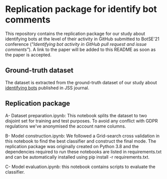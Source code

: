 # Replication package for identify bot comments

This repository contains the replication package for our study about identifying bots at the level of their activity in GitHub submitted to BotSE'21 conference (*"Identifying bot activity in GitHub pull request and issue comments"*). 
A link to the paper will be added to this README as soon as the paper is accepted.

## Ground-truth dataset
The dataset is extracted from the ground-truth dataset of our study about [identifying bots](https://arxiv.org/abs/2010.03303) published in JSS journal.

## Replication package

A- Dataset preparation.ipynb: This notebook splits the dataset to two disjoint set for training and test purposes. To avoid any conflict with GDPR regulations we've anonymised the account name columns.

B- Model construction.ipynb: We followed a Grid-search cross validation in this notebook to find the best classifier and construct the final mode. The replication package was originally created on Python 3.8  and the dependencies required to run these notebooks are listed in requirements.txt and can be automatically installed using pip install -r requirements.txt.

C- Model evaluation.ipynb: this notebook contains scripts to evaluate the classifier.

